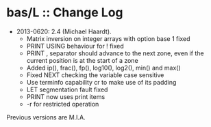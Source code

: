 # bas/L :: Change Log

* 2013-0620: 2.4 (Michael Haardt).
	+ Matrix inversion on integer arrays with option base 1 fixed
	+ PRINT USING behaviour for ! fixed
	+ PRINT , separator should advance to the next zone, even if the current position is at the start of a zone
	+ Added ip(), frac(), fp(), log10(), log2(), min() and max()
	+ Fixed NEXT checking the variable case sensitive
	+ Use terminfo capability cr to make use of its padding
	+ LET segmentation fault fixed
	+ PRINT now uses print items
	+ -r for restricted operation

Previous versions are M.I.A.
